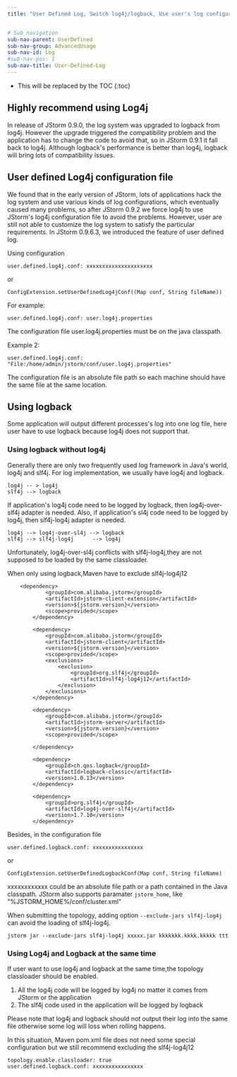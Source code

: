 ```yaml
---
title: "User Defined Log, Switch log4j/logback, Use user's log configuration"


# Sub navigation
sub-nav-parent: UserDefined
sub-nav-group: AdvancedUsage
sub-nav-id: Log
#sub-nav-pos: 1
sub-nav-title: User-Defined-Log
---
```


* This will be replaced by the TOC
{:toc}

## Highly recommend using Log4j
In release of JStorm 0.9.0, the log system was upgraded to logback from log4j. However the upgrade triggered the compatibility problem and the application has to change the code to avoid that, so in JStorm 0.9.1 it fall back to log4j. Although logback's performance is better than log4j, logback will bring lots of compatibility issues.

## User defined Log4j configuration file
We found that in the early version of JStorm, lots of applications hack the log system and use various kinds of log configurations, which eventually caused many problems, so after JStorm 0.9.2 we force log4j to use JStorm's log4j configuration file to avoid the problems. However, user are still not able to customize the log system to satisfy the particular requirements.
In JStorm 0.9.6.3, we introduced the feature of user defined log. 

Using configuration
```
user.defined.log4j.conf: xxxxxxxxxxxxxxxxxxxxx
````
or
```
ConfigExtension.setUserDefinedLog4jConf((Map conf, String fileName))
```

For example:
```
user.defined.log4j.conf: user.log4j.properties
```
The configuration file user.log4j.properties must be on the java classpath. 

Example 2:
```
user.defined.log4j.conf: "File:/home/admin/jstorm/conf/user.log4j.properties"
```
The configuration file is an absolute file path so each machine should have the same file at the same location. 

## Using logback
Some application will output different processes's log into one log file, here user have to use logback because log4j does not support that.

### Using logback without log4j
Generally there are only two frequently used log framework in Java's world, log4j and slf4j. For log implementation, we usually have log4j and logback.
```
log4j -- > log4j
slf4j --> logback
```
If application's log4j code need to be logged by logback, then log4j-over-slf4j adapter is needed. Also, if application's sl4j code need to be logged by log4j, then slf4j-log4j adapter is needed.
```
log4j --> log4j-over-sl4j --> logback
slf4j --> slf4j-log4j      --> log4j
```
Unfortunately, log4j-over-sl4j conflicts with slf4j-log4j,they are not supposed to be loaded by the same classloader.

When only using logback,Maven have to exclude slf4j-log4j12
```
    <dependency>
    		<groupId>com.alibaba.jstorm</groupId>
			<artifactId>jstorm-client-extension</artifactId>
			<version>${jstorm.version}</version>
			<scope>provided</scope>
		</dependency>

		<dependency>
			<groupId>com.alibaba.jstorm</groupId>
			<artifactId>jstorm-client</artifactId>
			<version>${jstorm.version}</version>
			<scope>provided</scope>
			<exclusions>
				<exclusion>
					<groupId>org.slf4j</groupId>
					<artifactId>slf4j-log4j12</artifactId>
				</exclusion>
			</exclusions>
		</dependency>

		<dependency>
			<groupId>com.alibaba.jstorm</groupId>
			<artifactId>jstorm-server</artifactId>
			<version>${jstorm.version}</version>
			<scope>provided</scope>

		</dependency>

		<dependency>
			<groupId>ch.qos.logback</groupId>
			<artifactId>logback-classic</artifactId>
			<version>1.0.13</version>
		</dependency>

		<dependency>
			<groupId>org.slf4j</groupId>
			<artifactId>log4j-over-slf4j</artifactId>
			<version>1.7.10</version>
		</dependency>
```

Besides, in the configuration file
```
user.defined.logback.conf: xxxxxxxxxxxxxxxx
```
or
```
ConfigExtension.setUserDefinedLogbackConf(Map conf, String fileName)
```
xxxxxxxxxxxx could be an absolute file path or a path contained in the Java classpath.
JStorm also supports paramater ```jstorm_home```, like "%JSTORM_HOME%/conf/cluster.xml"

When submitting the topology, adding option ```--exclude-jars slf4j-log4j``` can avoid the loading of slf4j-log4j.
```
jstorm jar --exclude-jars slf4j-log4j xxxxx.jar kkkkkkk.kkkk.kkkkk ttt
```

### Using Log4j and Logback at the same time
If user want to use log4j and logback at the same time,the topology classloader should be enabled.
1. All the log4j code will be logged by log4j no matter it comes from JStorm or the application
2. The slf4j code used in the application will be logged by logback

Please note that log4j and logback should not output their log into the same file otherwise some log will loss when rolling happens.

In this situation, Maven pom.xml file does not need some special configuration but we still recommend excluding the slf4j-log4j12

```
topology.enable.classloader: true
user.defined.logback.conf: xxxxxxxxxxxxxxxx
```